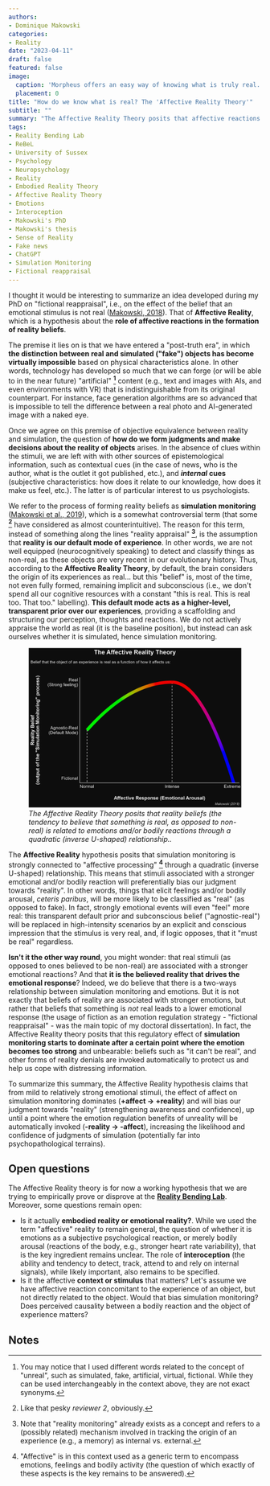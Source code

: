 ```yaml
---
authors:
- Dominique Makowski
categories:
- Reality
date: "2023-04-11"
draft: false
featured: false
image:
  caption: 'Morpheus offers an easy way of knowing what is truly real. What is our equivalent for the red pill?'
  placement: 0
title: "How do we know what is real? The 'Affective Reality Theory'"
subtitle: ""
summary: "The Affective Reality Theory posits that affective reactions are key to the formation of reality beliefs."
tags:
- Reality Bending Lab
- ReBeL
- University of Sussex
- Psychology
- Neuropsychology
- Reality
- Embodied Reality Theory
- Affective Reality Theory
- Emotions
- Interoception
- Makowski's PhD
- Makowski's thesis
- Sense of Reality
- Fake news
- ChatGPT
- Simulation Monitoring
- Fictional reappraisal
---
```


I thought it would be interesting to summarize an idea developed during my PhD on "fictional reappraisal", i.e., on the effect of the belief that an emotional stimulus is not real ([Makowski, 2018](https://www.theses.fr/2018USPCB188)). That of **Affective Reality**, which is a hypothesis about the **role of affective reactions in the formation of reality beliefs**.

The premise it lies on is that we have entered a "post-truth era", in which **the distinction between real and simulated ("fake") objects has become virtually impossible** based on physical characteristics alone. In other words, technology has developed so much that we can forge (or will be able to in the near future) "artificial" **[^1]** content (e.g., text and images with AIs, and even environments with VR) that is indistinguishable from its original counterpart. For instance, face generation algorithms are so advanced that is impossible to tell the difference between a real photo and AI-generated image with a naked eye.

Once we agree on this premise of objective equivalence between reality and simulation, the question of **how do we form judgments and make decisions about the reality of objects** arises. In the absence of clues within the stimuli, we are left with with other sources of epistemological information, such as contextual cues (in the case of news, who is the author, what is the outlet it got published, etc.), and ***internal* cues** (subjective characteristics: how does it relate to our knowledge, how does it make us feel, etc.). The latter is of particular interest to us psychologists.

We refer to the process of forming reality beliefs as **simulation monitoring** ([Makowski et al., 2019](https://realitybending.github.io/publication/makowski2019phenomenal/makowski2019phenomenal.pdf)), which is a somewhat controversial term (that some **[^2]** have considered as almost counterintuitive). The reason for this term, instead of something along the lines "reality appraisal" **[^3]**, is the assumption that **reality is our default mode of experience**. In other words, we are not well equipped (neurocognitively speaking) to detect and classify things as non-real, as these objects are very recent in our evolutionary history. Thus, according to the **Affective Reality Theory**, by default, the brain considers the origin of its experiences as real... but this "belief" is, most of the time, not even fully formed, remaining implicit and subconscious (i.e., we don't spend all our cognitive resources with a constant "this is real. This is real too. That too." labelling). **This default mode acts as a higher-level, transparent prior over our experiences**, providing a scaffolding and structuring our perception, thoughts and reactions. We do not actively appraise the world as real (it is the baseline position), but instead can ask ourselves whether it is simulated, hence simulation monitoring.

<figure>
  <img src="AffectiveRealityTheory_Makowski.png" alt="The Affective Reality Theory (Makowski, 2018)"/>
  <figcaption><i>The Affective Reality Theory posits that reality beliefs (the tendency to believe that something is real, as opposed to non-real) is related to  emotions and/or bodily reactions through a quadratic (inverse U-shaped) relationship..</i></figcaption>
</figure>


The **Affective Reality** hypothesis posits that simulation monitoring is strongly connected to "affective processing" **[^4]** through a quadratic (inverse U-shaped) relationship. This means that stimuli associated with a stronger emotional and/or bodily reaction will preferentially bias our judgment towards "reality". In other words, things that elicit feelings and/or bodily arousal, *ceteris paribus*, will be more likely to be classified as "real" (as opposed to fake). In fact, strongly emotional events will even "feel" more real: this transparent default prior and subconscious belief ("agnostic-real") will be replaced in high-intensity scenarios by an explicit and conscious impression that the stimulus is very real, and, if logic opposes, that it "must be real" regardless.

**Isn't it the other way round**, you might wonder: that real stimuli (as opposed to ones believed to be non-real) are associated with a stronger emotional reactions? And that **it is the believed reality that drives the emotional response**? Indeed, we do believe that there is a two-ways relationship between simulation monitoring and emotions. But it is not exactly that beliefs of reality are associated with stronger emotions, but rather that beliefs that something is *not* real leads to a lower emotional response (the usage of fiction as an emotion regulation strategy - "fictional reappraisal" - was the main topic of my doctoral dissertation). In fact, the Affective Reality theory posits that this regulatory effect of **simulation monitoring starts to dominate after a certain point where the emotion becomes too strong** and unbearable: beliefs such as "it can't be real", and other forms of reality denials are invoked automatically to protect us and help us cope with distressing information.

To summarize this summary, the Affective Reality hypothesis claims that from mild to relatively strong emotional stimuli, the effect of affect on simulation monitoring dominates (**+affect -> +reality**) and will bias our judgment towards "reality" (strengthening awareness and confidence), up until a point where the emotion regulation benefits of unreality will be automatically invoked (**-reality -> -affect**), increasing the likelihood and confidence of judgments of simulation (potentially far into psychopathological terrains).

## Open questions

The Affective Reality theory is for now a working hypothesis that we are trying to empirically prove or disprove at the [**Reality Bending Lab**](https://realitybending.github.io/). Moreover, some questions remain open:

- Is it actually **embodied reality or emotional reality?**. While we used the term "affective" reality to remain general, the question of whether it is emotions as a subjective psychological reaction, or merely bodily arousal (reactions of the body, e.g., stronger heart rate variability), that is the key ingredient remains unclear. The role of **interoception** (the ability and tendency to detect, track, attend to and rely on internal signals), while likely important, also remains to be specified.
- Is it the affective **context or stimulus** that matters? Let's assume we have affective reaction concomitant to the experience of an object, but not directly related to the object. Would that bias simulation monitoring? Does perceived causality between a bodily reaction and the object of experience matters?

<!-- Experiment  with loud unpleasant noises around images vs. pleasant noises. -->

<!-- We know that fake news tend to be emotional on average, and are also believed by anxious people. -->


## Notes

[^1]: You may notice that I used different words related to the concept of "unreal", such as simulated, fake, artificial, virtual, fictional. While they can be used interchangeably in the context above, they are not exact synonyms.
[^2]: Like that pesky *reviewer 2*, obviously.
[^3]: Note that "reality monitoring" already exists  as a concept and refers to a (possibly related) mechanism involved in tracking the origin of an experience (e.g., a memory) as internal vs. external.
[^4]: "Affective" is in this context used as a generic term to encompass emotions, feelings and bodily activity (the question of which exactly of these aspects is the key remains to be answered).
